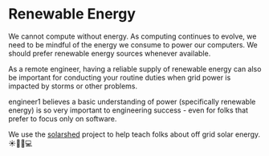# Renewable Energy

We cannot compute without energy.  As computing continues to evolve, we need to be
mindful of the energy we consume to power our computers.  We should prefer renewable
energy sources whenever available.  

As a remote engineer, having a reliable supply of renewable energy can also be important
for conducting your routine duties when grid power is impacted by storms or other problems.

engineer1 believes a basic understanding of power (specifically renewable energy) is so very
important to engineering success - even for folks that prefer to focus only on software.

We use the [solarshed](https://github.com/corbinbs/solarshed) project to help teach folks about
off grid solar energy. ☀️🔋🔌💻